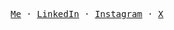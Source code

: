 <p align="center">
  <samp>
    <a href="https://imroca.github.io/" target="blank">Me</a> &middot;
    <a href="https://linkedin.com/in/imroca" target="blank">LinkedIn</a> &middot;
    <a href="https://instagram.com/imalignus" target="blank">Instagram</a>  &middot;
    <a href="https://twitter.com/imalignus" target="blank">X</a>
  </samp>
</p>
